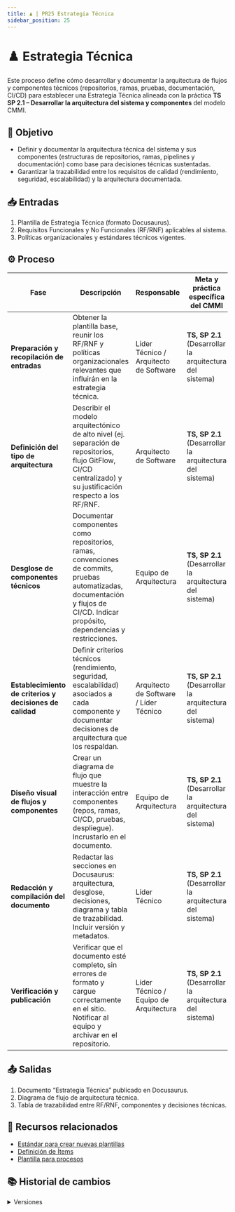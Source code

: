 ```yaml
---
title: ♟️ | PR25 Estrategia Técnica
sidebar_position: 25
---
```


# ♟️ Estrategia Técnica

Este proceso define cómo desarrollar y documentar la arquitectura de flujos y componentes técnicos (repositorios, ramas, pruebas, documentación, CI/CD) para establecer una Estrategia Técnica alineada con la práctica **TS SP 2.1 – Desarrollar la arquitectura del sistema y componentes** del modelo CMMI.

## 🎯 Objetivo

- Definir y documentar la arquitectura técnica del sistema y sus componentes (estructuras de repositorios, ramas, pipelines y documentación) como base para decisiones técnicas sustentadas.
- Garantizar la trazabilidad entre los requisitos de calidad (rendimiento, seguridad, escalabilidad) y la arquitectura documentada.

## 📥 Entradas

1. Plantilla de Estrategia Técnica (formato Docusaurus).
2. Requisitos Funcionales y No Funcionales (RF/RNF) aplicables al sistema.
3. Políticas organizacionales y estándares técnicos vigentes.

## ⚙️ Proceso

| Fase | Descripción | Responsable | Meta y práctica específica del CMMI |
| ---- | ----------- | ----------- | ----------------------------------- |
| **Preparación y recopilación de entradas** | Obtener la plantilla base, reunir los RF/RNF y políticas organizacionales relevantes que influirán en la estrategia técnica. | Líder Técnico / Arquitecto de Software | **TS, SP 2.1** (Desarrollar la arquitectura del sistema) |
| **Definición del tipo de arquitectura** | Describir el modelo arquitectónico de alto nivel (ej. separación de repositorios, flujo GitFlow, CI/CD centralizado) y su justificación respecto a los RF/RNF. | Arquitecto de Software | **TS, SP 2.1** (Desarrollar la arquitectura del sistema) |
| **Desglose de componentes técnicos** | Documentar componentes como repositorios, ramas, convenciones de commits, pruebas automatizadas, documentación y flujos de CI/CD. Indicar propósito, dependencias y restricciones. | Equipo de Arquitectura | **TS, SP 2.1** (Desarrollar la arquitectura del sistema) |
| **Establecimiento de criterios y decisiones de calidad** | Definir criterios técnicos (rendimiento, seguridad, escalabilidad) asociados a cada componente y documentar decisiones de arquitectura que los respaldan. | Arquitecto de Software / Líder Técnico | **TS, SP 2.1** (Desarrollar la arquitectura del sistema) |
| **Diseño visual de flujos y componentes** | Crear un diagrama de flujo que muestre la interacción entre componentes (repos, ramas, CI/CD, pruebas, despliegue). Incrustarlo en el documento. | Equipo de Arquitectura | **TS, SP 2.1** (Desarrollar la arquitectura del sistema) |
| **Redacción y compilación del documento** | Redactar las secciones en Docusaurus: arquitectura, desglose, decisiones, diagrama y tabla de trazabilidad. Incluir versión y metadatos. | Líder Técnico | **TS, SP 2.1** (Desarrollar la arquitectura del sistema) |
| **Verificación y publicación** | Verificar que el documento esté completo, sin errores de formato y cargue correctamente en el sitio. Notificar al equipo y archivar en el repositorio. | Líder Técnico / Equipo de Arquitectura | **TS, SP 2.1** (Desarrollar la arquitectura del sistema) |

## 📤 Salidas

1. Documento “Estrategia Técnica” publicado en Docusaurus.
2. Diagrama de flujo de arquitectura técnica.
3. Tabla de trazabilidad entre RF/RNF, componentes y decisiones técnicas.

## 📎 Recursos relacionados

- [Estándar para crear nuevas plantillas](/docs/next/standards/estandar-plantillas)
- [Definición de Ítems](/docs/next/procesos/PR2-definicion-items)
- [Plantilla para procesos](/docs/next/plantillas/plantilla-procesos)

## 📚 Historial de cambios

<details>
  <summary>Versiones</summary>

  | **Tipo de versión** | **Descripción** | **Fecha** | **Colaborador** |
  | ------------------- | --------------- | --------- | --------------- |
  | **1.0.0** | Creación inicial del proceso de Estrategia Técnica. | 06/06/2025 | Armando Méndez Castro, Juan Antonio |

</details>
